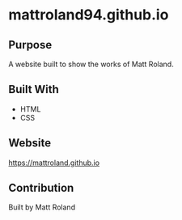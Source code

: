 # mattroland94.github.io

## Purpose
A website built to show the works of Matt Roland.

## Built With
* HTML
* CSS

## Website
https://mattroland.github.io

## Contribution
Built by Matt Roland